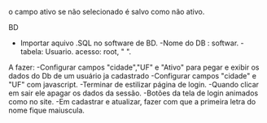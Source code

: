 o campo ativo se não selecionado é salvo como não ativo.

BD 
- Importar aquivo .SQL no software de BD.
-Nome do DB : softwar.
-tabela: Usuario.
acesso: root, " ".

A fazer:
-Configurar campos "cidade","UF" e "Ativo" para pegar e exibir os dados do Db de um usuário ja cadastrado
-Configurar campos "cidade" e "UF" com javascript.
-Terminar de estilizar página de login.
-Quando clicar em sair ele apagar os dados da sessão.
-Botões da tela de login animados como no site. 
-Em cadastrar e atualizar, fazer com que a primeira letra do nome fique maiuscula.
